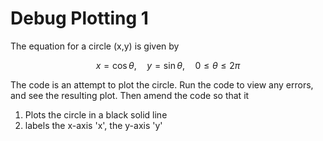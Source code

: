 # Debug Plotting 1

The equation for a circle (x,y) is given by

$$x = \cos\theta, \quad y=\sin\theta, \quad 0\leq \theta \leq 2\pi$$

The code is an attempt to plot the circle. Run the code to view any errors, and see the resulting plot. Then amend the code so that it

1. Plots the circle in a black solid line
2. labels the x-axis 'x', the y-axis 'y'

